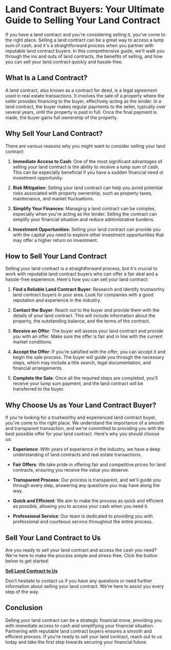 # Land Contract Buyers: Your Ultimate Guide to Selling Your Land Contract

If you have a land contract and you're considering selling it, you've come to the right place. Selling a land contract can be a great way to access a lump sum of cash, and it's a straightforward process when you partner with reputable land contract buyers. In this comprehensive guide, we'll walk you through the ins and outs of land contracts, the benefits of selling, and how you can sell your land contract quickly and hassle-free.

## What Is a Land Contract?

A land contract, also known as a contract for deed, is a legal agreement used in real estate transactions. It involves the sale of a property where the seller provides financing to the buyer, effectively acting as the lender. In a land contract, the buyer makes regular payments to the seller, typically over several years, until the property is paid in full. Once the final payment is made, the buyer gains full ownership of the property.

## Why Sell Your Land Contract?

There are various reasons why you might want to consider selling your land contract:

1. **Immediate Access to Cash**: One of the most significant advantages of selling your land contract is the ability to receive a lump sum of cash. This can be especially beneficial if you have a sudden financial need or investment opportunity.

2. **Risk Mitigation**: Selling your land contract can help you avoid potential risks associated with property ownership, such as property taxes, maintenance, and market fluctuations.

3. **Simplify Your Finances**: Managing a land contract can be complex, especially when you're acting as the lender. Selling the contract can simplify your financial situation and reduce administrative burdens.

4. **Investment Opportunities**: Selling your land contract can provide you with the capital you need to explore other investment opportunities that may offer a higher return on investment.

## How to Sell Your Land Contract

Selling your land contract is a straightforward process, but it's crucial to work with reputable land contract buyers who can offer a fair deal and a hassle-free experience. Here's how you can sell your land contract:

1. **Find a Reliable Land Contract Buyer**: Research and identify trustworthy land contract buyers in your area. Look for companies with a good reputation and experience in the industry.

2. **Contact the Buyer**: Reach out to the buyer and provide them with the details of your land contract. This will include information about the property, the outstanding balance, and the terms of the contract.

3. **Receive an Offer**: The buyer will assess your land contract and provide you with an offer. Make sure the offer is fair and in line with the current market conditions.

4. **Accept the Offer**: If you're satisfied with the offer, you can accept it and begin the sale process. The buyer will guide you through the necessary steps, which may include a title search, legal documentation, and financial arrangements.

5. **Complete the Sale**: Once all the required steps are completed, you'll receive your lump sum payment, and the land contract will be transferred to the buyer.

## Why Choose Us as Your Land Contract Buyer?

If you're looking for a trustworthy and experienced land contract buyer, you've come to the right place. We understand the importance of a smooth and transparent transaction, and we're committed to providing you with the best possible offer for your land contract. Here's why you should choose us:

- **Experience**: With years of experience in the industry, we have a deep understanding of land contracts and real estate transactions.

- **Fair Offers**: We take pride in offering fair and competitive prices for land contracts, ensuring you receive the value you deserve.

- **Transparent Process**: Our process is transparent, and we'll guide you through every step, answering any questions you may have along the way.

- **Quick and Efficient**: We aim to make the process as quick and efficient as possible, allowing you to access your cash when you need it.

- **Professional Service**: Our team is dedicated to providing you with professional and courteous service throughout the entire process.

## Sell Your Land Contract to Us

Are you ready to sell your land contract and access the cash you need? We're here to make the process simple and stress-free. Click the button below to get started:

[**Sell Land Contract to Us**](#)

Don't hesitate to contact us if you have any questions or need further information about selling your land contract. We're here to assist you every step of the way.

## Conclusion

Selling your land contract can be a strategic financial move, providing you with immediate access to cash and simplifying your financial situation. Partnering with reputable land contract buyers ensures a smooth and efficient process. If you're ready to sell your land contract, reach out to us today and take the first step towards securing your financial future.